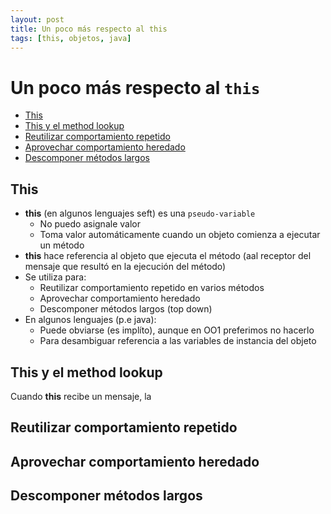 ```yaml
---
layout: post
title: Un poco más respecto al this
tags: [this, objetos, java]
---
```



# Un poco más respecto al `this`

- [This](#this)
- [This y el method lookup](#this-y-el-method-lookup)
- [Reutilizar comportamiento repetido](#reutilizar-comportamiento-repetido)
- [Aprovechar comportamiento heredado](#aprovechar-comportamiento-heredado)
- [Descomponer métodos largos](#descomponer-métodos-largos)

## This
- **this** (en algunos lenguajes seft) es una `pseudo-variable`
    - No puedo asignale valor
    - Toma valor automáticamente cuando un objeto comienza a ejecutar un método
- **this** hace referencia al objeto que ejecuta el método (aal receptor del mensaje que resultó en la ejecución del método)
- Se utiliza para:
    - Reutilizar comportamiento repetido en varios métodos
    - Aprovechar comportamiento heredado
    - Descomponer métodos largos (top down)
- En algunos lenguajes (p.e java):
    - Puede obviarse (es implíto), aunque en OO1 preferimos no hacerlo
    - Para desambiguar referencia a las variables de instancia del objeto

## This y el method lookup

Cuando **this** recibe un mensaje, la 

## Reutilizar comportamiento repetido

## Aprovechar comportamiento heredado

## Descomponer métodos largos




